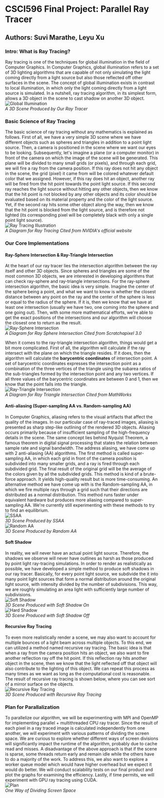# CSCI596 Final Project: Parallel Ray Tracer

## Authors: Suvi Marathe, Leyu Xu

### Intro: What is Ray Tracing?
Ray tracing is one of the techniques for global illumination in the field of Computer Graphics. In Computer Graphics, global illumination refers to a set of 3D lighting algorithms 
that are capable of not only simulating the light coming directly from a light source but also those reflected off other surfaces in the scene. The concept of global illumination 
exists in contrast to local illumination, in which only the light coming directly from a light source is simulated. In a nutshell, ray tracing algorithm, in its simplest form, allows 
a 3D object in the scene to cast shadow on another 3D object.  
![Global Illumination](readme_images/spheres_casting_soft_shadows_on_each_other_SSAA.png)  
*A 3D Scene Produced by Our Ray Tracer*

### Basic Science of Ray Tracing
The basic science of ray tracing without any mathematics is explained as follows. First of all, we have a very simple 3D scene where we have different objects such as spheres and triangles 
in addition to a point light source. Then, a camera is positioned in the scene where we want our eyes to be looking. Subsequently, let's imagine a plane (or a computer monitor) in front 
of the camera on which the image of the scene will be generated. This plane will be divided to many small grids (or pixels), and through each grid, we will fire a ray from the camera position. 
If this ray does not hit any object in the scene, the grid (pixel) it came from will be colored whatever default color that we assigned. However, if this ray does hit an object, another ray will 
be fired from the hit point towards the point light source. If this second ray reaches the light source without hitting any other objects, then we know that the hit point is not blocked by any 
other objects and its color should be evaluated based on its material property and the color of the light source. Yet, if the second ray hits some other object along the way, then we know that 
the hit point is blocked from the light source, and is therefore not lighted (its corresponding pixel will be completely black with only a single point light source).  
![Ray Tracing Illustration](https://d29g4g2dyqv443.cloudfront.net/sites/default/files/pictures/2018/RayTracing/ray-tracing-image-1.jpg)  
*A Diagram for Ray Tracing Cited from NVIDIA's official website*  

### Our Core Implementations
#### Ray-Sphere Intersection & Ray-Triangle Intersection
At the heart of our ray tracer lies the intersection algorithm between the ray itself and other 3D objects. Since spheres and triangles are some of the most common 3D objects, we are interested in 
developing algorithms that can check ray-sphere and ray-triangle intersections. For the ray-sphere intersection algorithm, the basic idea is very simple. Imagine the center of the sphere being 
a point, and what we want to know is whether the closest distance between any point on the ray and the center of the sphere is less or equal to the radius of the sphere. If it is, then we know that we 
have at least one intersection (usually we have two, one coming into the sphere and one going out). Then, with some more mathematical efforts, we're able to get the exact positions of the intersections 
and our algorithm will choose the closest one to return as the result.  
![Ray-Sphere Intersection](https://www.scratchapixel.com/images/ray-simple-shapes/rayspherecases.png?)  
*A Diagram for Ray Sphere Intersection Cited from Scratchapixel 3.0*  

When it comes to the ray-triangle intersection algorithm, things would get a bit more complicated. First of all, the algorithm will calculate if the ray intersect with the plane on which the triangle 
resides. If it does, then the algorithm will calculate the **barycentric coordinates** of intersection point. A set of barycentric coordinates expresses the intersection point as a combination of the three 
vertices of the triangle using the subarea ratios of the sub-triangles formed by the intersection point and any two vertices. If all three values of the barycentric coordinates are between 0 and 1, then we 
know that the point falls into the triangle.  
![Ray-Triangle Intersection](https://la.mathworks.com/matlabcentral/mlc-downloads/downloads/submissions/49670/versions/3/screenshot.jpg)  
*A Diagram for Ray Triangle Intersection Cited from MathWorks*  

#### Anti-aliasing (Super-sampling AA vs. Random-sampling AA)
In Computer Graphics, aliasing refers to the visual artifacts that affect the quality of the images. In our particular case of ray-traced images, aliasing is presented as sharp step-like outlining of the 
rendered 3D objects. Aliasing occurs primarily because of insufficient sampling of the high-frequency details in the scene. The same concept lies behind Nyquist Theorem, a famous theorem in digital signal processing 
that states the relation between sample rate and signal bandwidth. The address aliasing, we have come up with 2 anti-aliasing (AA) algorithms. The first method is called super-sampling AA, in which each grid in front 
of the camera position is subdivided into many smaller grids, and a ray is fired through each subdivided grid. The final result of the original grid will be the average of the colors given by all the subdivided grids. 
This method is kind of a brute-force approach. It yields high-quality result but is more time-consuming. An alternative method we have come up with is the Random-sampling AA, in which we fire multiple rays through a 
grid such that their directions are distributed as a normal distribution. This method runs faster under equivalent hardware but produces more aliasing compared to super-sampling AA. We're currently still experimenting 
with these methods to try to find an equilibrium.  
![SSAA](readme_images/spheres_casting_soft_shadows_on_each_other_SSAA.png)  
*3D Scene Produced by SSAA*  
![Random AA](readme_images/spheres_casting_soft_shadows_on_each_other_RandomAA.png)  
*3D Scene Produced by Random AA*  

#### Soft Shadow
In reality, we will never have an actual point light source. Therefore, the shadows we observe will never have outlines as harsh as those produced by point light ray-tracing simulations. In order to render as 
realistically as possible, we have developed a simple method to produce soft shadows in our ray tracer. Basically, for every point light source, we subdivide the it into many point light sources that form 
a normal distribution around the original light source, with intensity divided by the number of subdivisions. This way, we are roughly simulating an area light with sufficiently large number of subdivisions.  
![Soft Shadow](readme_images/soft_shadow_on.jpg)  
*3D Scene Produced with Soft Shadow On*  
![Hard Shadow](readme_images/soft_shadow_off.jpg)  
*3D Scene Produced with Soft Shadow Off*  

#### Recursive Ray Tracing
To even more realistically render a scene, we may also want to account for multiple bounces of a light beam across multiple objects. To this end, we can utilized a method named recursive ray tracing. The basic 
idea is that when a ray from the camera position hits an object, we also want to fire another reflection ray off the hit point. If this reflection ray hits another object in the scene, then we know that the light 
reflected off that object will also contribute to the lighting of this object. We can repeat this process as many times as we want as long as the computational cost is reasonable. The result of recursive ray tracing 
is shown below, where you can see sort of a mirror surface on the objects.  
![Recursive Ray Tracing](readme_images/Reflections.png)  
*3D Scene Produced with Recursive Ray Tracing*  

### Plan for Parallalization
To parallelize our algorithm, we will be experimenting with MPI and OpenMP for implementing parallel + multithreaded CPU ray tracer. Since the result of each pixel in a ray traced image is calculated independently from one 
another, we will experiment with various patterns of dividing the screen space. We are curious to explore whether different ways of screen divisions will significantly impact the runtime of the algorithm, probably due to 
cache read and misses. A disadvantage of the above approach is that if the scene is sparse, some threads return early and remain idle while the others have to do a majority of the work.
To address this, we also want to explore a worker queue model which would have higher overhead but we expect it would do better.
We will conduct scalability tests on our final product and plot the graphs for examining the efficiency. Lastly, if time permits, we will experiment with GPU ray tracing using CUDA.  
![Plan](readme_images/CS596_Plan.drawio.png)  
*One Way of Dividing Screen Space*  
